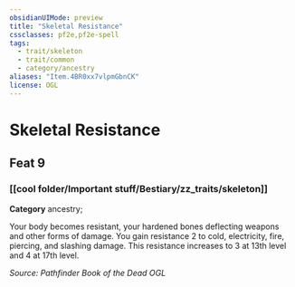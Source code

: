```yaml
---
obsidianUIMode: preview
title: "Skeletal Resistance"
cssclasses: pf2e,pf2e-spell
tags:
  - trait/skeleton
  - trait/common
  - category/ancestry
aliases: "Item.4BR0xx7vlpmGbnCK"
license: OGL
---
```

# Skeletal Resistance
## Feat 9
### [[cool folder/Important stuff/Bestiary/zz_traits/skeleton]]

**Category** ancestry; 




Your body becomes resistant, your hardened bones deflecting weapons and other forms of damage. You gain resistance 2 to cold, electricity, fire, piercing, and slashing damage. This resistance increases to 3 at 13th level and 4 at 17th level.

*Source: Pathfinder Book of the Dead*
*OGL*